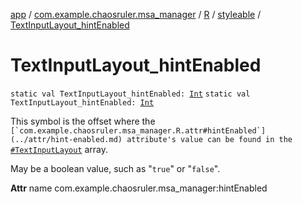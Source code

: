 [app](../../../index.md) / [com.example.chaosruler.msa_manager](../../index.md) / [R](../index.md) / [styleable](index.md) / [TextInputLayout_hintEnabled](.)

# TextInputLayout_hintEnabled

`static val TextInputLayout_hintEnabled: `[`Int`](https://kotlinlang.org/api/latest/jvm/stdlib/kotlin/-int/index.html)
`static val TextInputLayout_hintEnabled: `[`Int`](https://kotlinlang.org/api/latest/jvm/stdlib/kotlin/-int/index.html)

This symbol is the offset where the ``[`com.example.chaosruler.msa_manager.R.attr#hintEnabled`](../attr/hint-enabled.md) attribute's value can be found in the ``[`#TextInputLayout`](-text-input-layout.md) array.

May be a boolean value, such as "`true`" or "`false`".

**Attr**
name com.example.chaosruler.msa_manager:hintEnabled

